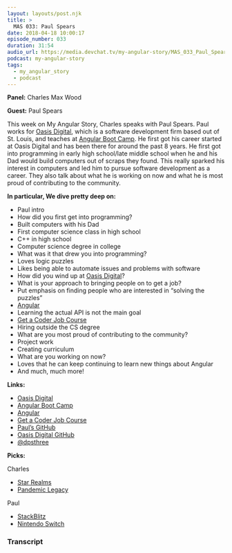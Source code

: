 ```yaml
---
layout: layouts/post.njk
title: >
  MAS 033: Paul Spears
date: 2018-04-18 10:00:17
episode_number: 033
duration: 31:54
audio_url: https://media.devchat.tv/my-angular-story/MAS_033_Paul_Spears.mp3
podcast: my-angular-story
tags:
  - my_angular_story
  - podcast
---
```


**Panel:** Charles Max Wood

**Guest:** Paul Spears

This week on My Angular Story, Charles speaks with Paul Spears. Paul works for [Oasis Digital](https://oasisdigital.com/), which is a software development firm based out of St. Louis, and teaches at [Angular Boot Camp](https://angularbootcamp.com/). He first got his career started at Oasis Digital and has been there for around the past 8 years. He first got into programming in early high school/late middle school when he and his Dad would build computers out of scraps they found. This really sparked his interest in computers and led him to pursue software development as a career. They also talk about what he is working on now and what he is most proud of contributing to the community.

**In particular, We dive pretty deep on:**

- Paul intro
- How did you first get into programming?
- Built computers with his Dad
- First computer science class in high school
- C++ in high school
- Computer science degree in college
- What was it that drew you into programming?
- Loves logic puzzles
- Likes being able to automate issues and problems with software
- How did you wind up at [Oasis Digital](https://oasisdigital.com/)?
- What is your approach to bringing people on to get a job?
- Put emphasis on finding people who are interested in “solving the puzzles”
- [Angular](https://angular.io/)
- Learning the actual API is not the main goal
- [Get a Coder Job Course](https://devchat.tv/get-a-coder-job)
- Hiring outside the CS degree
- What are you most proud of contributing to the community?
- Project work
- Creating curriculum
- What are you working on now?
- Loves that he can keep continuing to learn new things about Angular
- And much, much more!

**Links:**

- [Oasis Digital](https://oasisdigital.com/)
- [Angular Boot Camp](https://angularbootcamp.com/)
- [Angular](https://angular.io/)
- [Get a Coder Job Course](https://devchat.tv/get-a-coder-job)
- [Paul’s GitHub](https://github.com/dpsthree)
- [Oasis Digital GitHub](https://github.com/OasisDigital)
- [@dpsthree](https://twitter.com/dpsthree)

**Picks:**

Charles

- [Star Realms](https://www.starrealms.com/digital-game/)
- [Pandemic Legacy](https://www.amazon.com/Pandemic-Legacy-Season-1-Blue/dp/B00TQ5SEAI)

Paul

- [StackBlitz](https://stackblitz.com/)
- [Nintendo Switch](https://www.nintendo.com/switch/)

### Transcript
